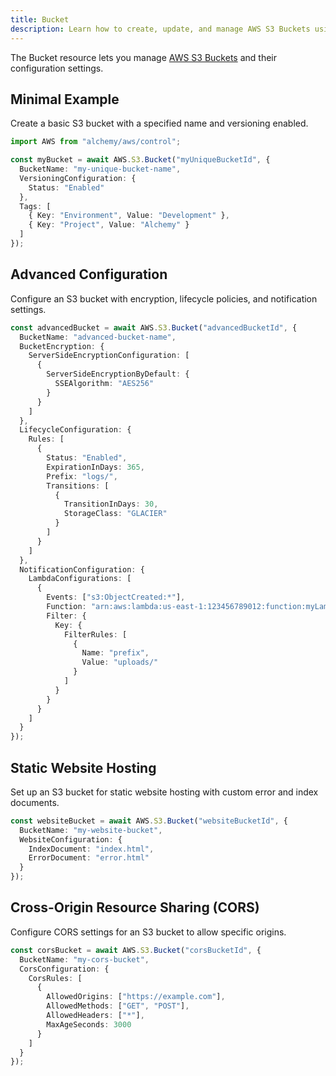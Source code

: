 ```yaml
---
title: Bucket
description: Learn how to create, update, and manage AWS S3 Buckets using Alchemy Cloud Control.
---
```



The Bucket resource lets you manage [AWS S3 Buckets](https://docs.aws.amazon.com/s3/latest/userguide/) and their configuration settings.

## Minimal Example

Create a basic S3 bucket with a specified name and versioning enabled.

```ts
import AWS from "alchemy/aws/control";

const myBucket = await AWS.S3.Bucket("myUniqueBucketId", {
  BucketName: "my-unique-bucket-name",
  VersioningConfiguration: {
    Status: "Enabled"
  },
  Tags: [
    { Key: "Environment", Value: "Development" },
    { Key: "Project", Value: "Alchemy" }
  ]
});
```

## Advanced Configuration

Configure an S3 bucket with encryption, lifecycle policies, and notification settings.

```ts
const advancedBucket = await AWS.S3.Bucket("advancedBucketId", {
  BucketName: "advanced-bucket-name",
  BucketEncryption: {
    ServerSideEncryptionConfiguration: [
      {
        ServerSideEncryptionByDefault: {
          SSEAlgorithm: "AES256"
        }
      }
    ]
  },
  LifecycleConfiguration: {
    Rules: [
      {
        Status: "Enabled",
        ExpirationInDays: 365,
        Prefix: "logs/",
        Transitions: [
          {
            TransitionInDays: 30,
            StorageClass: "GLACIER"
          }
        ]
      }
    ]
  },
  NotificationConfiguration: {
    LambdaConfigurations: [
      {
        Events: ["s3:ObjectCreated:*"],
        Function: "arn:aws:lambda:us-east-1:123456789012:function:myLambdaFunction",
        Filter: {
          Key: {
            FilterRules: [
              {
                Name: "prefix",
                Value: "uploads/"
              }
            ]
          }
        }
      }
    ]
  }
});
```

## Static Website Hosting

Set up an S3 bucket for static website hosting with custom error and index documents.

```ts
const websiteBucket = await AWS.S3.Bucket("websiteBucketId", {
  BucketName: "my-website-bucket",
  WebsiteConfiguration: {
    IndexDocument: "index.html",
    ErrorDocument: "error.html"
  }
});
```

## Cross-Origin Resource Sharing (CORS)

Configure CORS settings for an S3 bucket to allow specific origins.

```ts
const corsBucket = await AWS.S3.Bucket("corsBucketId", {
  BucketName: "my-cors-bucket",
  CorsConfiguration: {
    CorsRules: [
      {
        AllowedOrigins: ["https://example.com"],
        AllowedMethods: ["GET", "POST"],
        AllowedHeaders: ["*"],
        MaxAgeSeconds: 3000
      }
    ]
  }
});
```
